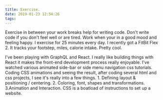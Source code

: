 ```yaml
---
title: Exercise.
date: 2019-01-23 12:54:26
tags:
---
```


Exercise in between your work breaks help for writing code. Don't write code if you don't feel well or are tired. Work when your in a good mood and feeling happy. I exercise for 25 minutes every day. I recently got a FitBit Flex 2. It tracks your footstep, miles, calorie intake. Pretty cool.

I've been playing with GraphQL and React. I really like building things with React it makes the front-end development process really enjoyable. I've watched various animated side-bar or side menu navigation css tutorials. Coding CSS animations and seeing the result, after coding several html and css projects, I see it's really into a few things. 1. Defining layout & positioning / centering. 2. Coloring, font, shapes and transformations. 3.Animation and Interaction. CSS is a boatload of instructions to set up a website.

